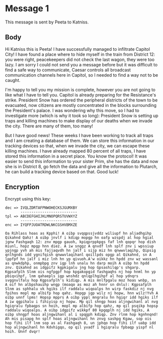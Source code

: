 # Message 1
This message is sent by Peeta to Katniss.

## Body
Hi Katniss this is Peeta! I have successfully managed to infiltrate Capitol City! I have found a place where to hide myself in the train from District 12: you were right, peacekeepers did not check the last wagon, they were too lazy. I am sorry I could not send you a message before but it was difficult to find a safe way to communicate, Caesar controls all broadcast communication channels here in Capitol, so I needed to find a way not to be caught.

I'm happy to tell you my mission is complete, however you are not going to like what I have to tell you. Capitol is already preparing for the Resistance's strike. President Snow has ordered the peripheral districts of the town to be evacuated, now citizens are mostly concentrated in the blocks surrounding the President's palace. I was wondering why this move, so I had to investigate more (which is why it took so long): President Snow is setting up traps and killing machines to make display of our deaths when we invade the city. There are many of them, too many!

But I have good news! These weeks I have been working to track all traps and I am creating a database of them. We can store this information in our tracking devices so that, when we invade the city, we can escape these killing machines. I have already mapped 80 percent of all traps, I have stored this information in a secret place. You know the protocol! It was easier to send this information to your sister Prim, she has the data and now she is in District 8, go fetch the data and give all the information to Plutarch, he can build a tracking device based on that. Good luck! 

## Encryption
Encrypt using this key:

    dec => IVQLZDRTAFPNWOHECKSJGUMXBY
           --------------------------
    tpl => ABCDEFGHIJKLMNOPQRSTUVWXYZ
           --------------------------
    enc => IYQFPJUOATRDWLNKCGSHVBMXZE

    Oa Rihlass hoas as Kpphi! A oibp svqqpssjvddz wiliupf hn aljadhgihp Qikahnd Qahz! A oibp jnvlf i kdiqp mopgp hn oafp wzspdj al hop hgial jgnw Fashgaqh 12: znv mpgp gauoh, kpiqprppkpgs faf lnh qopqr hop dish miunl, hopz mpgp hnn diez. A iw snggz A qnvdf lnh splf znv i wpssiup ypjngp yvh ah mis fajjaqvdh hn jalf i sijp miz hn qnwwvlaqihp, Qipsig qnlhgnds idd ygnifqish qnwwvlaqihanl qoillpds opgp al Qikahnd, sn A lppfpf hn jalf i miz lnh hn yp qivuoh.A'w oikkz hn hpdd znv wz wassanl as qnwkdphp, onmpbpg znv igp lnh unalu hn darp moih A oibp hn hpdd znv. Qikahnd as idgpifz kgpkigalu jng hop Gpsashilqp's shgarp. Kgpsafplh Slnm ois ngfpgpf hop kpgakopgid fashgaqhs nj hop hnml hn yp pbiqvihpf, lnm qahaepls igp wnshdz qnlqplhgihpf al hop ydnqrs svggnvlfalu hop Kgpsafplh's kidiqp. A mis mnlfpgalu moz hoas wnbp, sn A oif hn albpshauihp wngp (moaqo as moz ah hnnr sn dnlu): Kgpsafplh Slnm as sphhalu vk hgiks ilf raddalu wiqoalps hn wirp faskdiz nj nvg fpihos mopl mp albifp hop qahz. Hopgp igp wilz nj hopw, hnn wilz!Yvh A oibp unnf lpms! Hopsp mpprs A oibp yppl mngralu hn hgiqr idd hgiks ilf A iw qgpihalu i fihiyisp nj hopw. Mp qil shngp hoas aljngwihanl al nvg hgiqralu fpbaqps sn hoih, mopl mp albifp hop qahz, mp qil psqikp hopsp raddalu wiqoalps. A oibp idgpifz wikkpf 80 kpgqplh nj idd hgiks, A oibp shngpf hoas aljngwihanl al i spqgph kdiqp. Znv rlnm hop kgnhnqnd! Ah mis pisapg hn splf hoas aljngwihanl hn znvg sashpg Kgaw, sop ois hop fihi ilf lnm sop as al Fashgaqh 8, un jphqo hop fihi ilf uabp idd hop aljngwihanl hn Kdvhigqo, op qil yvadf i hgiqralu fpbaqp yispf nl hoih. Unnf dvqr!
